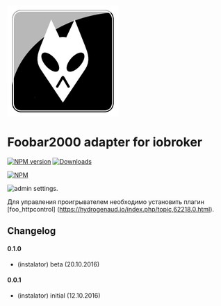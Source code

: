 ![Logo](admin/foobar2000.png)
# Foobar2000 adapter for iobroker
[![NPM version](https://img.shields.io/npm/v/iobroker.foobar2000.svg)](https://www.npmjs.com/package/iobroker.foobar2000)
[![Downloads](https://img.shields.io/npm/dm/iobroker.foobar2000.svg)](https://www.npmjs.com/package/iobroker.foobar2000)

[![NPM](https://nodei.co/npm/iobroker.foobar2000.png?downloads=true)](https://nodei.co/npm/iobroker.foobar2000/)

![admin settings.](admin/admin.jpg)

Для управления проигрывателем необходимо установить плагин [foo_httpcontrol] (https://hydrogenaud.io/index.php/topic,62218.0.html).

## Changelog

#### 0.1.0
* (instalator) beta (20.10.2016)

#### 0.0.1
* (instalator) initial (12.10.2016)
